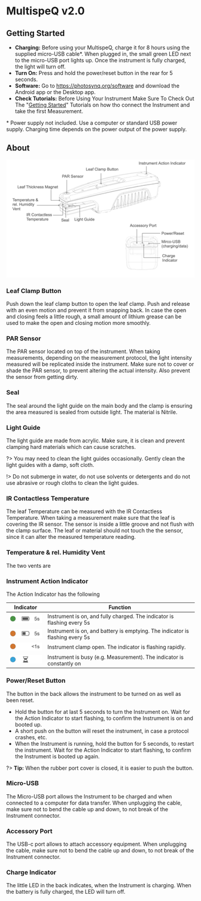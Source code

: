 # MultispeQ v2.0

## Getting Started

+ **Charging:** Before using your MultispeQ, charge it for 8 hours using the supplied micro-USB cable\*. When plugged in, the small green LED next to the micro-USB port lights up. Once the instrument is fully charged, the light will turn off.
+ **Turn On:** Press and hold the power/reset button in the rear for 5 seconds.
+ **Software:** Go to <https://photosynq.org/software> and download the Android app or the Desktop app.
+ **Check Tutorials:** Before Using Your Instrument Make Sure To Check Out The "[Getting Started](/tutorials/getting-started)" Tutorials on how tho connect the Instrument and take the first Measurement.

\* Power supply not included. Use a computer or standard USB power supply. Charging time depends on the power output of the power supply.

## About

![MultispeQ v2.0 side and back view](images/multispeq-v2.0-views.png)

### Leaf Clamp Button

Push down the leaf clamp button to open the leaf clamp. Push and release with an even motion and prevent it from snapping back. In case the open and closing feels a little rough, a small amount of lithium grease can be used to make the open and closing motion more smoothly.

### PAR Sensor

The PAR sensor located on top of the instrument. When taking measurements, depending on the measurement protocol, the light intensity measured will be replicated inside the instrument. Make sure not to cover or shade the PAR sensor, to prevent altering the actual intensity. Also prevent the sensor from getting dirty.

### Seal

The seal around the light guide on the main body and the clamp is ensuring the area measured is sealed from outside light. The material is  Nitrile.

### Light Guide

The light guide are made from acrylic. Make sure, it is clean and prevent clamping hard materials which can cause scratches.

?> You may need to clean the light guides occasionally. Gently clean the light guides with a damp, soft cloth.

!> Do not submerge in water, do not use solvents or detergents and do not use abrasive or rough cloths to clean the light guides.

### IR Contactless Temperature

The leaf Temperature can be measured with the IR Contactless Temperature. When taking a measurement make sure that the leaf is covering the IR sensor. The sensor is inside a little groove and not flush with the clamp surface. The leaf or material should not touch the the sensor, since it can alter the measured temperature reading.

### Temperature & rel. Humidity Vent

The two vents are 

### Instrument Action Indicator

The Action Indicator has the following

| Indicator | Function |
| --------- | -------- |
| ![Instrument idle and fully charged](images/indicator-idle-full.png) | Instrument is on, and fully charged. The indicator is flashing every 5s |
| ![Instrument idle and battery not fully charged](images/indicator-idle-empty.png) | Instrument is on, and battery is emptying. The indicator is flashing every 5s |
| ![Instrument clamp open](images/indicator-clamp-open.png) | Instrument clamp open. The indicator is flashing rapidly. |
| ![Instrument busy](images/indicator-busy.png) | Instrument is busy (e.g. Measurement). The indicator is constantly on |

### Power/Reset Button

The button in the back allows the instrument to be turned on as well as been reset.

+ Hold the button for at last 5 seconds to turn the Instrument on. Wait for the Action Indicator to start flashing, to confirm the Instrument is on and booted up.
+ A short push on the button will reset the instrument, in case a protocol crashes, etc.
+ When the Instrument is running, hold the button for 5 seconds, to restart the instrument. Wait for the Action Indicator to start flashing, to confirm the Instrument is booted up again.

?> **Tip:** When the rubber port cover is closed, it is easier to push the button.

### Micro-USB

The Micro-USB port allows the Instrument to be charged and when connected to a computer for data transfer. When unplugging the cable, make sure not to bend the cable up and down, to not break of the Instrument connector.

### Accessory Port

The USB-c port allows to attach accessory equipment. When unplugging the cable, make sure not to bend the cable up and down, to not break of the Instrument connector.

### Charge Indicator

The little LED in the back indicates, when the Instrument is charging. When the battery is fully charged, the LED will turn off.